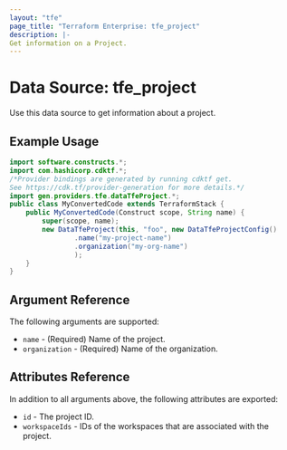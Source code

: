 ```yaml
---
layout: "tfe"
page_title: "Terraform Enterprise: tfe_project"
description: |-
Get information on a Project.
---
```


# Data Source: tfe_project

Use this data source to get information about a project.

## Example Usage

```java
import software.constructs.*;
import com.hashicorp.cdktf.*;
/*Provider bindings are generated by running cdktf get.
See https://cdk.tf/provider-generation for more details.*/
import gen.providers.tfe.dataTfeProject.*;
public class MyConvertedCode extends TerraformStack {
    public MyConvertedCode(Construct scope, String name) {
        super(scope, name);
        new DataTfeProject(this, "foo", new DataTfeProjectConfig()
                .name("my-project-name")
                .organization("my-org-name")
                );
    }
}
```

## Argument Reference

The following arguments are supported:
* `name` - (Required) Name of the project.
* `organization` - (Required) Name of the organization.


## Attributes Reference

In addition to all arguments above, the following attributes are exported:

* `id` - The project ID.
* `workspaceIds` - IDs of the workspaces that are associated with the project.
<!-- cache-key: cdktf-0.17.0-pre.15 input-6d3f57f584544e1199917337f5f8954b7b7709d2cb911131273294430f81b2f2 -->